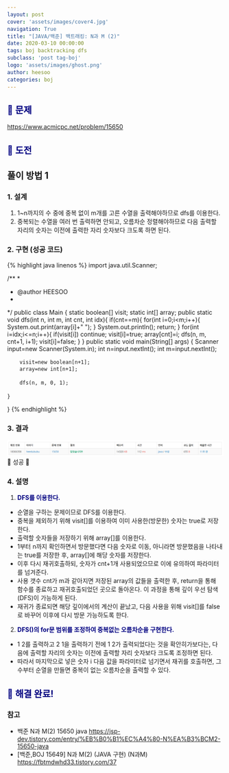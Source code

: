 ```yaml
---
layout: post
cover: 'assets/images/cover4.jpg'
navigation: True
title: "[JAVA/백준] 백트래킹: N과 M (2)"
date: 2020-03-10 00:00:00
tags: boj backtracking dfs
subclass: 'post tag-boj'
logo: 'assets/images/ghost.png'
author: heesoo
categories: boj
---
```

## <span style="color:navy">👀 문제</span>
<https://www.acmicpc.net/problem/15650>

## <span style="color:navy">👊 도전</span>

## 풀이 방법 1

### 1. 설계
1. 1~n까지의 수 중에 중복 없이 m개를 고른 수열을 출력해야하므로 dfs를 이용한다.
2. 중복되는 수열을 여러 번 출력하면 안되고, 오름차순 정렬해야하므로 다음 출력할 자리의 숫자는 이전에 출력한 자리 숫자보다 크도록 하면 된다.

### 2. 구현 (성공 코드)
{% highlight java linenos %}
import java.util.Scanner;

/**
 * 
 * @author HEESOO
 *
 */
public class Main {
	static boolean[] visit;
	static int[] array;
	public static void dfs(int n, int m, int cnt, int idx){
		if(cnt==m){
			for(int i=0;i<m;i++){
				System.out.print(array[i]+" ");
			}
			System.out.println();
			return;
		}
		for(int i=idx;i<=n;i++){
			if(visit[i]) continue;
			visit[i]=true;
			array[cnt]=i;
			dfs(n, m, cnt+1, i+1);
			visit[i]=false;
		}
	}
	public static void main(String[] args) {
		Scanner input=new Scanner(System.in);
		int n=input.nextInt();
		int m=input.nextInt();
		
		visit=new boolean[n+1];
		array=new int[n+1];
		
		dfs(n, m, 0, 1);
		
	}
}
 {% endhighlight %}

### 3. 결과
![실행결과](./assets/images/200310_2.PNG)
🤟 성공 🤟

### 4. 설명
1. **<span style="color:navy">DFS를 이용한다.</span>**
- 순열을 구하는 문제이므로 DFS를 이용한다.
- 중복을 제외하기 위해 visit[]를 이용하여 이미 사용한(방문한) 숫자는 true로 저장한다.
- 출력할 숫자들을 저장하기 위해 array[]를 이용한다.
- 1부터 n까지 확인하면서 방문했다면 다음 숫자로 이동, 아니라면 방문했음을 나타내는 true를 저장한 후, array[]에 해당 숫자를 저장한다. 
- 이후 다시 재귀호출하되, 숫자가 cnt+1개 사용되었으므로 이에 유의하여 파라미터를 넘겨준다.
- 사용 갯수 cnt가 m과 같아지면 저장된 array의 값들을 출력한 후, return을 통해 함수를 종료하고 재귀호출되었던 곳으로 돌아온다. 이 과정을 통해 깊이 우선 탐색(DFS)이 가능하게 된다.
- 재귀가 종료되면 해당 깊이에서의 계산이 끝났고, 다음 사용을 위해 visit[]를 false로 바꾸어 이후에 다시 방문 가능하도록 한다.

2. **<span style="color:navy">DFS()의 for문 범위를 조정하여 중복없는 오름차순을 구현한다.</span>**
- 1 2를 출력하고 2 1을 출력하기 전에 1 2가 출력되었다는 것을 확안히가보다는, 다음에 출력할 자리의 숫자는 이전에 출력할 자리 숫자보다 크도록 조정하면 된다.
- 따라서 마지막으로 넣은 숫자 i 다음 값을 파라미터로 넘기면서 재귀를 호출하면, 그 수부터 순열을 만들면 중복이 없는 오름차순을 출력할 수 있다.


## <span style="color:navy">👏 해결 완료!</span>

### 참고
- 백준 N과 M(2) 15650 java <https://jsp-dev.tistory.com/entry/%EB%B0%B1%EC%A4%80-N%EA%B3%BCM2-15650-java>
- [백준,BOJ 15649] N과 M(2) (JAVA 구현) (N과M) <https://fbtmdwhd33.tistory.com/37>
